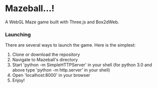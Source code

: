 # Mazeball...!

A WebGL Maze game built with Three.js and Box2dWeb.

### Launching

There are several ways to launch the game. Here is the simplest:

1. Clone or download the repository
2. Navigate to Mazeball's directory
3. Start 'python -m SimpleHTTPServer' in your shell (for python 3.0 and above type 'python -m http.server' in your shell)
4. Open 'localhost:8000' in your browser
5. Enjoy!



